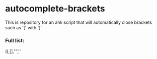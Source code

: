 # autocomplete-brackets
This is repository for an ahk script that will automatically close brackets such as '[' with ']'

### Full list:

(),[],"",''
